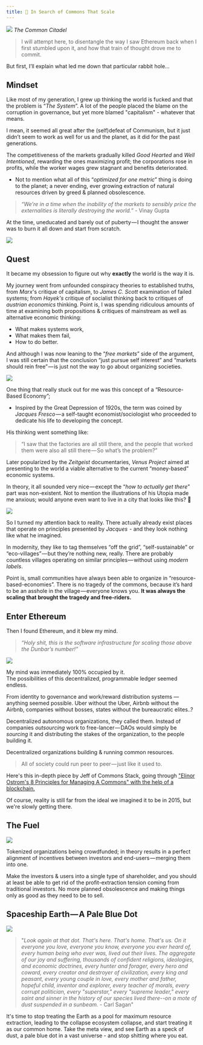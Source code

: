 ```yaml
---
title: 🔭 In Search of Commons That Scale
---
```

 
![](https://cdn.substack.com/image/fetch/w_1456,c_limit,f_auto,q_auto:good/https%3A%2F%2Fbucketeer-e05bbc84-baa3-437e-9518-adb32be77984.s3.amazonaws.com%2Fpublic%2Fimages%2F4375aa20-0390-4450-a02f-4ee3ce49e5e4_1812x700.png)
*The Common Citadel*

> I will attempt here, to disentangle the way I saw Ethereum back when I first stumbled upon it, and how that train of thought drove me to commit.

But first, I’ll explain what led me down that particular rabbit hole…

## Mindset

Like most of my generation, I grew up thinking the world is fucked and that the problem is “_The System_”. A lot of the people placed the blame on the corruption in governance, but yet more blamed "capitalism" - whatever that means.

I mean, it seemed all great after the (self)defeat of Communism, but it just didn’t seem to work as well for us and the planet, as it did for the past generations. 

The competitiveness of the markets gradually killed _Good Hearted_ and _Well Intentioned_, rewarding the ones maximizing profit; the corporations rose in profits, while the worker wages grew stagnant and benefits deteriorated.

-   Not to mention what all of this “_optimized for one metric_” thing is doing to the planet; a never ending, ever growing extraction of natural resources driven by greed & planned obsolescence.
    
> *“We’re in a time when the inability of the markets to sensibly price the externalities is literally destroying the world.”* - Vinay Gupta

At the time, uneducated and barely out of puberty — I thought the answer was to burn it all down and start from scratch.

![](https://cdn.substack.com/image/fetch/w_1456,c_limit,f_auto,q_auto:good/https%3A%2F%2Fbucketeer-e05bbc84-baa3-437e-9518-adb32be77984.s3.amazonaws.com%2Fpublic%2Fimages%2Fb9ffb8d3-9af3-4dfa-8747-9eb279c9d5d7_500x572.jpeg)

## Quest

It became my obsession to figure out why **exactly** the world is the way it is.

My journey went from unfounded conspiracy theories to established truths, from _Marx_'s critique of capitalism, to _James C. Scott_ examination of failed systems; from *Hayek's* critique of socialist thinking back to critiques of *austrian economics* thinking. Point is, I was spending ridiculous amounts of time at examining both propositions & critiques of mainstream as well as alternative economic thinking:

-   What makes systems work,
-   What makes them fail,
-   How to do better.
    

And although I was now leaning to the “_free markets_” side of the argument, I was still certain that the conclusion “just pursue self interest” and “markets should rein free” — is just not the way to go about organizing societies.

![](https://cdn.substack.com/image/fetch/w_1456,c_limit,f_auto,q_auto:good/https%3A%2F%2Fbucketeer-e05bbc84-baa3-437e-9518-adb32be77984.s3.amazonaws.com%2Fpublic%2Fimages%2F9f57b836-96f7-4efc-93b9-333b7d4300ec_554x671.png)

One thing that really stuck out for me was this concept of a “Resource-Based Economy”;

-   Inspired by the Great Depression of 1920s, the term was coined by _Jacques Fresco_ — a self-taught economist/sociologist who proceeded to dedicate his life to developing the concept.

His thinking went something like:

> “I saw that the factories are all still there, and the people that worked them were also all still there — So what’s the problem?”

Later popularized by the _Zeitgeist_ documentaries, _Venus Project_ aimed at presenting to the world a viable alternative to the current “money-based” economic systems.

In theory, it all sounded very nice — except the “_how to actually get there_” part was non-existent. Not to mention the illustrations of his Utopia made me anxious; would anyone even want to live in a city that looks like this? 😬

![](https://cdn.substack.com/image/fetch/w_1456,c_limit,f_auto,q_auto:good/https%3A%2F%2Fbucketeer-e05bbc84-baa3-437e-9518-adb32be77984.s3.amazonaws.com%2Fpublic%2Fimages%2F2f1044a9-7975-4628-b91c-e35ad644af36_672x378.jpeg)

So I turned my attention back to reality. There actually already exist places that operate on principles presented by *Jacques*  - and they look nothing like what he imagined.

In modernity, they like to tag themselves “off the grid”, “self-sustainable” or “eco-villages” — but they’re nothing new, really. There are probably countless villages operating on similar principles — without using _modern labels_.

Point is, small communities have always been able to organize in “resource-based-economies”. There is no tragedy of the commons, because it’s hard to be an asshole in the village — everyone knows you. **It was always the scaling that brought the tragedy and free-riders.**

## Enter Ethereum
Then I found Ethereum, and it blew my mind.

> _“Holy shit, this is the software infrastructure for scaling those above the Dunbar’s number!”_

![](https://cdn.substack.com/image/fetch/w_1456,c_limit,f_auto,q_auto:good,fl_lossy/https%3A%2F%2Fbucketeer-e05bbc84-baa3-437e-9518-adb32be77984.s3.amazonaws.com%2Fpublic%2Fimages%2Faf3f527c-0a0c-4d28-aca2-04ebf456e56d_498x280.gif)

My mind was immediately 100% occupied by it.  
The possibilities of this decentralized, programmable ledger seemed endless.

From identity to governance and work/reward distribution systems — anything seemed possible. Uber without the Uber, Airbnb without the Airbnb, companies without bosses, states without the bureaucratic elites..?

Decentralized autonomous organizations, they called them. Instead of companies _outsourcing_ work to free-lancer — DAOs would simply be _sourcing_ it and distributing the stakes of the organization, to the people building it.

Decentralized organizations building & running common resources.

> All of society could run peer to peer — just like it used to.

Here's this in-depth piece by Jeff of Commons Stack, going through ["Elinor Ostrom's 8 Principles for Managing A Commons" with the help of a blockchain.](https://medium.com/commonsstack/automating-ostrom-for-effective-dao-management-cfe7a7aea138)

Of course, reality is still far from the ideal we imagined it to be in 2015, but we're slowly getting there.
## The Fuel
![](https://cdn.substack.com/image/fetch/w_1456,c_limit,f_auto,q_auto:good/https%3A%2F%2Fbucketeer-e05bbc84-baa3-437e-9518-adb32be77984.s3.amazonaws.com%2Fpublic%2Fimages%2Ffc1c68f6-976e-4d79-9793-a894178d7f3b_800x565.jpeg)

Tokenized organizations being crowdfunded; in theory results in a perfect alignment of incentives between investors and end-users — merging them into one.

Make the investors & users into a single type of shareholder, and you should at least be able to get rid of the profit-extraction tension coming from traditional investors. No more planned obsolescence and making things only as good as they need to be to sell.

## Spaceship Earth — A Pale Blue Dot
![](https://cdn.substack.com/image/fetch/w_1456,c_limit,f_auto,q_auto:good/https%3A%2F%2Fbucketeer-e05bbc84-baa3-437e-9518-adb32be77984.s3.amazonaws.com%2Fpublic%2Fimages%2Fee4a3cfc-7be3-4ca3-a19b-6ef68e824aec_672x372.jpeg)

> "*Look again at that dot. That's here. That's home. That's us. On it everyone you love, everyone you know, everyone you ever heard of, every human being who ever was, lived out their lives. The aggregate of our joy and suffering, thousands of confident religions, ideologies, and economic doctrines, every hunter and forager, every hero and coward, every creator and destroyer of civilization, every king and peasant, every young couple in love, every mother and father, hopeful child, inventor and explorer, every teacher of morals, every corrupt politician, every "superstar," every "supreme leader," every saint and sinner in the history of our species lived there--on a mote of dust suspended in a sunbeam.* - Carl Sagan"

It's time to stop treating the Earth as a pool for maximum resource extraction, leading to the collapse ecosystem collapse, and start treating it as our common home. Take the meta view, and see Earth as a speck of dust, a pale blue dot in a vast universe - and stop shitting where you eat.
